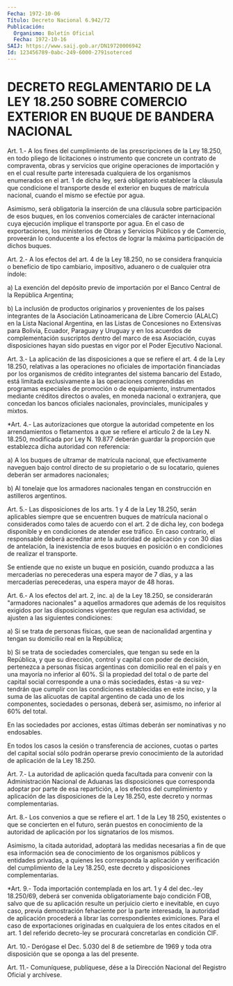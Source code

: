 ```yaml
---
Fecha: 1972-10-06
Título: Decreto Nacional 6.942/72
Publicación:
  Organismo: Boletín Oficial
  Fecha: 1972-10-16
SAIJ: https://www.saij.gob.ar/DN19720006942
Id: 123456789-0abc-249-6000-2791soterced
---
```

# DECRETO REGLAMENTARIO DE LA LEY 18.250 SOBRE COMERCIO EXTERIOR EN BUQUE DE BANDERA NACIONAL

<a id="1"></a>
Art. 1.- A los fines del cumplimiento de las prescripciones de la Ley  18.250,  en  todo  pliego de licitaciones o instrumento que concrete un contrato de compraventa,  obras y servicios que origine operaciones de importación y en el cual  resulte  parte  interesada cualquiera de los organismos enumerados en el art. 1 de dicha  ley, será    obligatorio   establecer  la  cláusula  que  condicione  el transporte  desde el exterior  en  buques  de  matrícula  nacional, cuando el mismo se efectúe por agua.

Asimismo, será  obligatoria  la  inserción  de  una  cláusula sobre participación  de  esos  buques,  en  los convenios comerciales  de carácter internacional cuya ejecución implique  el  transporte  por agua.  En  el  caso  de  exportaciones,  los ministerios de Obras y Servicios Públicos y de Comercio, proveerán  lo  conducente  a  los efectos  de  lograr  la  máxima  participación  de  dichos  buques.

<a id="2"></a>
Art.  2.-  A  los  efectos  del art. 4 de la Ley 18.250, no se considera  franquicia o beneficio de  tipo  cambiario,  impositivo, aduanero o de cualquier otra índole:

a) La exención  del  depósito  previo  de  importación por el Banco Central de la República Argentina;

b)  La  inclusión  de productos originarios y provenientes  de  los países  integrantes  de  la  Asociación  Latinoamericana  de  Libre Comercio (ALALC) en la  Lista  Nacional Argentina, en las Listas de Concesiones  no  Extensivas  para  Bolivia,   Ecuador,  Paraguay  y Uruguay y en los acuerdos de complementación suscriptos  dentro del marco de esa Asociación, cuyas disposiciones hayan sido puestas  en vigor por el Poder Ejecutivo Nacional.

<a id="3"></a>
Art. 3.- La aplicación de las disposiciones a que se refiere el art.  4  de la Ley 18.250, relativas a las operaciones no oficiales de  importación    financiadas    por  los  organismos  de  crédito integrantes  del  sistema  bancario  del    Estado,  está  limitada exclusivamente  a  las  operaciones  comprendidas    en   programas especiales de promoción o de equipamiento, instrumentados  mediante créditos  directos  o avales, en moneda nacional o extranjera,  que concedan los bancos oficiales nacionales, provinciales, municipales y mixtos.

<a id="4"></a>
*Art.  4.-  Las  autorizaciones  que  otorgue  la  autoridad competente  en los arrendamientos o fletamentos a que se refiere el artículo 2 de  la  Ley  N.  18.250,  modificada  por  Ley N. 19.877 deberán  guardar  la proporción que establezca dicha autoridad  con referencia:

a) A los buques de ultramar de matrícula nacional, que efectivamente naveguen  bajo control directo de su propietario o de su  locatario,  quienes  deberán  ser  armadores  nacionales;

b) Al tonelaje que los armadores  nacionales tengan en construcción en astilleros argentinos.

<a id="5"></a>
Art. 5.- Las disposiciones de los arts. 1 y 4 de la Ley 18.250, serán  aplicables  siempre  que  se  encuentren buques de matrícula nacional o considerados como tales de  acuerdo  con  el  art.  2 de dicha  ley,  con  bodega disponible y en condiciones de atender ese tráfico. En caso contrario,  el  responsable  deberá acreditar ante la  autoridad  de  aplicación  y  con  30  días  de antelación,  la inexistencia  de  esos  buques  en  posición  o  en condiciones  de realizar el transporte.

Se entiende que no existe un buque en posición, cuando  produzca  a las  mercaderías no perecederas una espera mayor de 7 días, y a las mercaderías perecederas, una espera mayor de 48 horas.

<a id="6"></a>
Art. 6.- A los efectos del art. 2, inc. a) de la Ley 18.250, se considerarán   "armadores  nacionales"  a  aquellos  armadores  que además de los requisitos  exigidos  por  las disposiciones vigentes que regulan esa actividad, se ajusten a las siguientes condiciones:

a)  Si  se  trata  de  personas físicas, que sean  de  nacionalidad argentina  y  tengan  su  domicilio  real  en  la  República;

b) Si se trata de sociedades  comerciales, que tengan su sede en la República, y que su dirección,  control  y  capital  con  poder  de decisión,  pertenezca  a  personas físicas argentinas con domicilio real  en  el  país y en una mayoría  no  inferior  al  60%.  Si  la propiedad del total  o  de  parte  del capital social corresponde a una o más sociedades, éstas -a su vez-  tendrán que cumplir con las condiciones  establecidas  en  este  inciso,   y  la  suma  de  las alícuotas  de  capital  argentino  de cada uno de los  componentes, sociedades o personas, deberá ser, asimismo,  no  inferior  al  60% del total.

En    las  sociedades  por  acciones,  estas  últimas  deberán  ser nominativas y no endosables.

En todos  los casos la cesión o transferencia de acciones, cuotas o partes del  capital social sólo podrán operarse previo conocimiento de la autoridad de aplicación de la Ley 18.250.

<a id="7"></a>
Art.  7.-  La  autoridad  de  aplicación  queda facultada para convenir con la Administración Nacional de Aduanas las disposiciones que corresponda adoptar por parte de esa repartición,  a  los efectos del cumplimiento y aplicación  de  las disposiciones de la Ley 18.250, este decreto y normas complementarias.

<a id="8"></a>
Art. 8.- Los convenios a que se refiere el art. 1 de la Ley 18 250, existentes  o que se concierten en el futuro, serán puestos en conocimiento de la  autoridad  de aplicación por los signatarios de los mismos.

Asimismo, la citada autoridad, adoptará  las  medidas  necesarias a fin  de  que  esa información sea de conocimiento de los organismos públicos  y  entidades  privadas,  a  quienes  les  corresponda  la aplicación y verificación  del  cumplimiento de la Ley 18.250, este decreto y disposiciones complementarias.

<a id="9"></a>
*Art.  9.-  Toda importación contemplada en los art. 1 y 4 del dec.-ley 18.250/69,  deberá  ser  convenida  obligatoriamente  bajo condición  FOB,  salvo  que  de  su aplicación resulte un perjuicio cierto e inevitable, en cuyo caso,  previa  demostración fehaciente por  la  parte interesada, la autoridad de aplicación  procederá  a librar  las    correspondientes    eximiciones.  Para  el  caso  de exportaciones originadas en cualquiera  de  los entes citados en el art.  1  del  referido  decreto-ley  se procurará  concretarlas  en condición CIF.

<a id="10"></a>
Art.  10.- Derógase el Dec. 5.030 del 8 de setiembre de 1969 y toda otra disposición que se oponga a las del presente.

<a id="11"></a>
Art. 11.- Comuníquese, publíquese, dése a la Dirección Nacional del Registro Oficial y archívese.